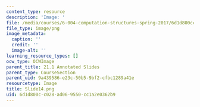 ```yaml
---
content_type: resource
description: 'Image: '
file: /media/courses/6-004-computation-structures-spring-2017/6d1d800cc028ad069550cc1a2e0362b9_Slide14.png
file_type: image/png
image_metadata:
  caption: ''
  credit: ''
  image-alt: ''
learning_resource_types: []
ocw_type: OCWImage
parent_title: 21.1 Annotated Slides
parent_type: CourseSection
parent_uid: 9a439586-e23c-50b5-9bf2-cfbc1289a41e
resourcetype: Image
title: Slide14.png
uid: 6d1d800c-c028-ad06-9550-cc1a2e0362b9
---
```

